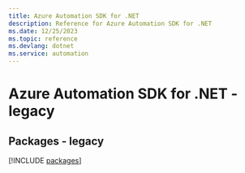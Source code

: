 ```yaml
---
title: Azure Automation SDK for .NET
description: Reference for Azure Automation SDK for .NET
ms.date: 12/25/2023
ms.topic: reference
ms.devlang: dotnet
ms.service: automation
---
```

# Azure Automation SDK for .NET - legacy
## Packages - legacy
[!INCLUDE [packages](automation-index.md)]